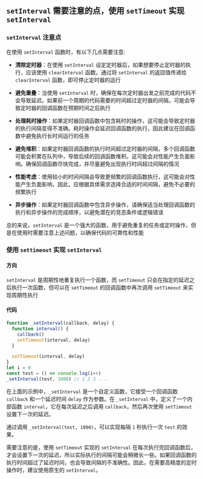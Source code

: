 ## `setInterval` 需要注意的点，使用 `setTimeout` 实现 `setInterval`

### `setInterval` 注意点

在使用 `setInterval` 函数时，有以下几点需要注意:

- **清除定时器**：在使用 `setInterval` 设定定时器后，如果想要停止定时器的执行，应该使用 `clearInterval` 函数。通过将 `setInterval` 的返回值传递给 `clearInterval` 函数，即可停止定时器的运行

- **避免重叠**：当使用 `setInterval` 时，确保在每次定时器出发之前完成的代码不会导致延迟。如果前一个周期的代码需要的时间超过定时器的间隔，可能会导致定时器的回调函数在预期时间之后执行

- **处理耗时操作**：如果定时器回调函数中包含耗时的操作，这可能会导致定时器的执行间隔变得不准确。耗时操作会延迟回调函数的执行，因此建议在回调函数中避免执行长时间运行的任务

- **避免堆积**：如果定时器回调函数的执行时间超过定时器的间隔，多个回调函数可能会积累在队列中，导致后续的回调函数堆积。这可能会对性能产生负面影响。确保回调函数尽快完成，并尽量避免出现执行时间超过间隔的情况

- **性能考虑**：使用较小的时间间隔会导致更频繁的回调函数执行，这可能会对性能产生负面影响，因此，应根据具体需求选择合适的时间间隔，避免不必要的频繁执行

- **异步操作**：如果定时器回调函数中包含异步操作，请确保适当处理回调函数的执行和异步操作的完成顺序，以避免潜在的竞态条件或逻辑错误

总的来说，`setInterval` 是一个强大的函数，用于避免重复的任务或定时操作，但是在使用时需要注意上述问题，以确保代码的可靠性和性能

### 使用 `settimeout` 实现 `setInterval`

#### 方向

`setInterval` 是周期性地重复执行一个函数，而 `setTimeout` 只会在指定的延迟之后执行一次函数，但可以在 `setTimeout` 的回调函数中再次调用 `setTimeout` 来实现周期性执行

#### 代码

```js
function _setInterval(callback, delay) {
  function interval() {
    callback()
    setTimeout(interval, delay)
  }

  setTimeout(interval, delay)
}
let i = 0
const test = () => console.log(i++)
_setInterval(test, 1000) // 1 2 3 ....
```

在上面的示例中，`_setInterval` 是一个自定义函数，它接受一个回调函数 `callback` 和一个延迟时间 `delay` 作为参数。在 `_setInterval` 中，定义了一个内部函数 `interval`，它在每次延迟之后调用 `callback`，然后再次使用 `setTimeout` 设置下一次的延迟。

通过调用 `_setInterval(test, 1000)`，可以实现每隔 `1` 秒执行一次 `test` 的效果。

需要注意的是，使用 `setTimeout` 实现的 `setInterval` 在每次执行完回调函数后，才会设置下一次的延迟，所以实际执行的间隔可能会稍微长一些。如果回调函数的执行时间超过了延迟时间，也会导致间隔的不准确性。因此，在需要高精度的定时操作时，建议使用原生的 `setInterval`。
